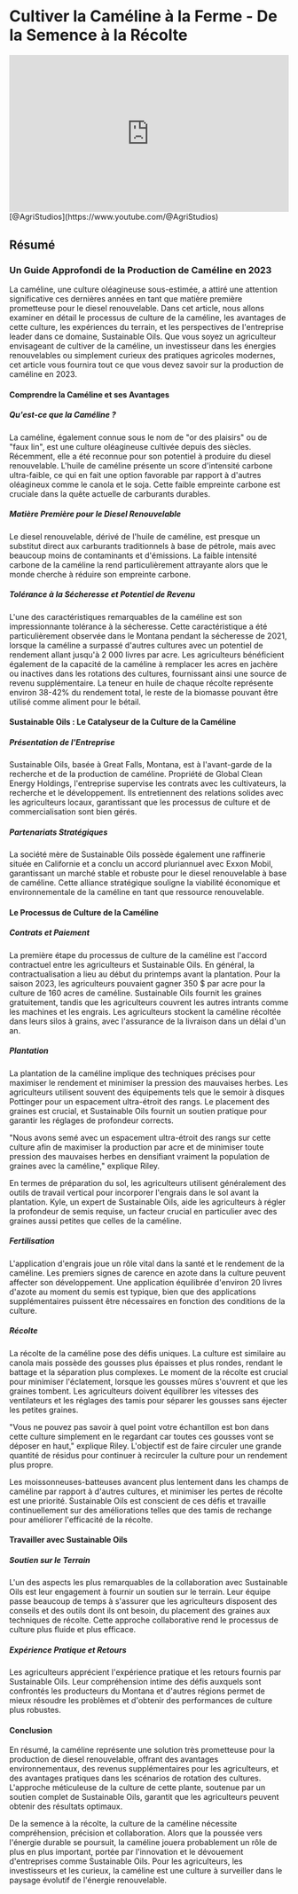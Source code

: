 # Cultiver la Caméline à la Ferme - De la Semence à la Récolte

<div style="position: relative; width: 100%; padding-bottom: 56.25%; height: 0; overflow: hidden;">
    <iframe src="https://www.youtube.com/embed/bcSk3hPmlzI?si=xxdZ3lNfPU-GG6jr" title="Lecteur vidéo YouTube" frameborder="0" allow="accelerometer; autoplay; clipboard-write; encrypted-media; gyroscope; picture-in-picture; web-share" referrerpolicy="strict-origin-when-cross-origin" allowfullscreen style="position: absolute; top: 0; left: 0; width: 100%; height: 100%; border: 0; object-fit: cover;"></iframe>
</div>
[@AgriStudios](https://www.youtube.com/@AgriStudios)

## Résumé
### Un Guide Approfondi de la Production de Caméline en 2023

La caméline, une culture oléagineuse sous-estimée, a attiré une attention significative ces dernières années en tant que matière première prometteuse pour le diesel renouvelable. Dans cet article, nous allons examiner en détail le processus de culture de la caméline, les avantages de cette culture, les expériences du terrain, et les perspectives de l'entreprise leader dans ce domaine, Sustainable Oils. Que vous soyez un agriculteur envisageant de cultiver de la caméline, un investisseur dans les énergies renouvelables ou simplement curieux des pratiques agricoles modernes, cet article vous fournira tout ce que vous devez savoir sur la production de caméline en 2023.

#### Comprendre la Caméline et ses Avantages

##### Qu'est-ce que la Caméline ?

La caméline, également connue sous le nom de "or des plaisirs" ou de "faux lin", est une culture oléagineuse cultivée depuis des siècles. Récemment, elle a été reconnue pour son potentiel à produire du diesel renouvelable. L'huile de caméline présente un score d'intensité carbone ultra-faible, ce qui en fait une option favorable par rapport à d'autres oléagineux comme le canola et le soja. Cette faible empreinte carbone est cruciale dans la quête actuelle de carburants durables.

##### Matière Première pour le Diesel Renouvelable

Le diesel renouvelable, dérivé de l'huile de caméline, est presque un substitut direct aux carburants traditionnels à base de pétrole, mais avec beaucoup moins de contaminants et d'émissions. La faible intensité carbone de la caméline la rend particulièrement attrayante alors que le monde cherche à réduire son empreinte carbone.

##### Tolérance à la Sécheresse et Potentiel de Revenu

L'une des caractéristiques remarquables de la caméline est son impressionnante tolérance à la sécheresse. Cette caractéristique a été particulièrement observée dans le Montana pendant la sécheresse de 2021, lorsque la caméline a surpassé d'autres cultures avec un potentiel de rendement allant jusqu'à 2 000 livres par acre. Les agriculteurs bénéficient également de la capacité de la caméline à remplacer les acres en jachère ou inactives dans les rotations des cultures, fournissant ainsi une source de revenu supplémentaire. La teneur en huile de chaque récolte représente environ 38-42% du rendement total, le reste de la biomasse pouvant être utilisé comme aliment pour le bétail.

#### Sustainable Oils : Le Catalyseur de la Culture de la Caméline

##### Présentation de l'Entreprise

Sustainable Oils, basée à Great Falls, Montana, est à l'avant-garde de la recherche et de la production de caméline. Propriété de Global Clean Energy Holdings, l'entreprise supervise les contrats avec les cultivateurs, la recherche et le développement. Ils entretiennent des relations solides avec les agriculteurs locaux, garantissant que les processus de culture et de commercialisation sont bien gérés.

##### Partenariats Stratégiques

La société mère de Sustainable Oils possède également une raffinerie située en Californie et a conclu un accord pluriannuel avec Exxon Mobil, garantissant un marché stable et robuste pour le diesel renouvelable à base de caméline. Cette alliance stratégique souligne la viabilité économique et environnementale de la caméline en tant que ressource renouvelable.

#### Le Processus de Culture de la Caméline

##### Contrats et Paiement

La première étape du processus de culture de la caméline est l'accord contractuel entre les agriculteurs et Sustainable Oils. En général, la contractualisation a lieu au début du printemps avant la plantation. Pour la saison 2023, les agriculteurs pouvaient gagner 350 $ par acre pour la culture de 160 acres de caméline. Sustainable Oils fournit les graines gratuitement, tandis que les agriculteurs couvrent les autres intrants comme les machines et les engrais. Les agriculteurs stockent la caméline récoltée dans leurs silos à grains, avec l'assurance de la livraison dans un délai d'un an.

##### Plantation

La plantation de la caméline implique des techniques précises pour maximiser le rendement et minimiser la pression des mauvaises herbes. Les agriculteurs utilisent souvent des équipements tels que le semoir à disques Pottinger pour un espacement ultra-étroit des rangs. Le placement des graines est crucial, et Sustainable Oils fournit un soutien pratique pour garantir les réglages de profondeur corrects.

"Nous avons semé avec un espacement ultra-étroit des rangs sur cette culture afin de maximiser la production par acre et de minimiser toute pression des mauvaises herbes en densifiant vraiment la population de graines avec la caméline," explique Riley.

En termes de préparation du sol, les agriculteurs utilisent généralement des outils de travail vertical pour incorporer l'engrais dans le sol avant la plantation. Kyle, un expert de Sustainable Oils, aide les agriculteurs à régler la profondeur de semis requise, un facteur crucial en particulier avec des graines aussi petites que celles de la caméline.

##### Fertilisation

L'application d'engrais joue un rôle vital dans la santé et le rendement de la caméline. Les premiers signes de carence en azote dans la culture peuvent affecter son développement. Une application équilibrée d'environ 20 livres d'azote au moment du semis est typique, bien que des applications supplémentaires puissent être nécessaires en fonction des conditions de la culture.

##### Récolte

La récolte de la caméline pose des défis uniques. La culture est similaire au canola mais possède des gousses plus épaisses et plus rondes, rendant le battage et la séparation plus complexes. Le moment de la récolte est crucial pour minimiser l'éclatement, lorsque les gousses mûres s'ouvrent et que les graines tombent. Les agriculteurs doivent équilibrer les vitesses des ventilateurs et les réglages des tamis pour séparer les gousses sans éjecter les petites graines.

"Vous ne pouvez pas savoir à quel point votre échantillon est bon dans cette culture simplement en le regardant car toutes ces gousses vont se déposer en haut," explique Riley. L'objectif est de faire circuler une grande quantité de résidus pour continuer à recirculer la culture pour un rendement plus propre.

Les moissonneuses-batteuses avancent plus lentement dans les champs de caméline par rapport à d'autres cultures, et minimiser les pertes de récolte est une priorité. Sustainable Oils est conscient de ces défis et travaille continuellement sur des améliorations telles que des tamis de rechange pour améliorer l'efficacité de la récolte.

#### Travailler avec Sustainable Oils

##### Soutien sur le Terrain

L'un des aspects les plus remarquables de la collaboration avec Sustainable Oils est leur engagement à fournir un soutien sur le terrain. Leur équipe passe beaucoup de temps à s'assurer que les agriculteurs disposent des conseils et des outils dont ils ont besoin, du placement des graines aux techniques de récolte. Cette approche collaborative rend le processus de culture plus fluide et plus efficace.

##### Expérience Pratique et Retours

Les agriculteurs apprécient l'expérience pratique et les retours fournis par Sustainable Oils. Leur compréhension intime des défis auxquels sont confrontés les producteurs du Montana et d'autres régions permet de mieux résoudre les problèmes et d'obtenir des performances de culture plus robustes.

#### Conclusion

En résumé, la caméline représente une solution très prometteuse pour la production de diesel renouvelable, offrant des avantages environnementaux, des revenus supplémentaires pour les agriculteurs, et des avantages pratiques dans les scénarios de rotation des cultures. L'approche méticuleuse de la culture de cette plante, soutenue par un soutien complet de Sustainable Oils, garantit que les agriculteurs peuvent obtenir des résultats optimaux.

De la semence à la récolte, la culture de la caméline nécessite compréhension, précision et collaboration. Alors que la poussée vers l'énergie durable se poursuit, la caméline jouera probablement un rôle de plus en plus important, portée par l'innovation et le dévouement d'entreprises comme Sustainable Oils. Pour les agriculteurs, les investisseurs et les curieux, la caméline est une culture à surveiller dans le paysage évolutif de l'énergie renouvelable.